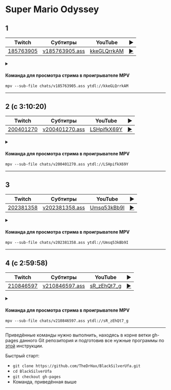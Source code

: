 <!-- video.js -->
<link href="https://cdnjs.cloudflare.com/ajax/libs/video.js/6.3.3/video-js.css" rel="stylesheet">
<script src="https://cdnjs.cloudflare.com/ajax/libs/video.js/6.3.3/video.js"></script>
<!-- videojs-youtube -->
<script src="https://cdnjs.cloudflare.com/ajax/libs/videojs-youtube/2.4.1/Youtube.js"></script>
<!-- libjass -->
<link href="https://cdn.jsdelivr.net/npm/libjass@0.11.0/libjass.css" rel="stylesheet">
<script src="https://cdn.jsdelivr.net/npm/libjass@0.11.0/libjass.js"></script>
<!-- videojs-ass -->
<link href="https://cdn.jsdelivr.net/npm/videojs-ass@0.8.0/src/videojs.ass.css" rel="stylesheet">
<script src="https://cdn.jsdelivr.net/npm/videojs-ass@0.8.0/src/videojs.ass.js"></script>
<!-- videojs-resolution-switcher -->
<script src="https://cdn.jsdelivr.net/npm/videojs-resolution-switcher@0.4.2/lib/videojs-resolution-switcher.min.js"></script>

<script>
function createPlayer(id, youtube, twitch) {
  videojs(id, {
    controls: true,
    nativeControlsForTouch: false,
    width: 640,
    height: 360,
    fluid: true,
    plugins: {
      ass: {
        src: ["../chats/v" + twitch + ".ass"],
        delay: -0.1,
      },
      videoJsResolutionSwitcher: {
        default: 'high',
        dynamicLabel: true
      }
    },
    techOrder: ["youtube"],
    sources: [{
      "type": "video/youtube",
      "src": "https://www.youtube.com/watch?v=" + youtube
    }]
  });
}
</script>

<style>
  .main-content {
    padding: 2rem;
    max-width: 72rem;
  }
</style>

# Super Mario Odyssey

## 1

| Twitch | Субтитры | YouTube | ▶ |
| ------ | -------- | ------- | - |
| [185763905](https://www.twitch.tv/videos/185763905) | [v185763905.ass](../chats/v185763905.ass) | [kkeGLQrrkAM](https://www.youtube.com/watch?v=kkeGLQrrkAM) | <a href="/src/player.html?v=kkeGLQrrkAM&s=185763905" onclick="return openPlayer185763905()">▶</a> |

<script>
  function openPlayer185763905() {
    createPlayer("player-kkeGLQrrkAM", "kkeGLQrrkAM", "185763905");
    document.getElementById("spoiler-kkeGLQrrkAM").click();
    return false;
  }
</script>

<details>
  <summary id="spoiler-kkeGLQrrkAM"></summary>

  <div class="player-wrapper" style="margin-top: 32px">
    <video
      id="player-kkeGLQrrkAM"
      class="video-js vjs-default-skin vjs-big-play-centered" />
  </div>
</details>

#### Команда для просмотра стрима в проигрывателе MPV

```
mpv --sub-file chats/v185763905.ass ytdl://kkeGLQrrkAM
```

----
## 2 (с 3:10:20)

| Twitch | Субтитры | YouTube | ▶ |
| ------ | -------- | ------- | - |
| [200401270](https://www.twitch.tv/videos/200401270) | [v200401270.ass](../chats/v200401270.ass) | [LSHpifkX69Y](https://www.youtube.com/watch?v=LSHpifkX69Y) | <a href="/src/player.html?v=LSHpifkX69Y&s=200401270" onclick="return openPlayer200401270()">▶</a> |

<script>
  function openPlayer200401270() {
    createPlayer("player-LSHpifkX69Y", "LSHpifkX69Y", "200401270");
    document.getElementById("spoiler-LSHpifkX69Y").click();
    return false;
  }
</script>

<details>
  <summary id="spoiler-LSHpifkX69Y"></summary>

  <div class="player-wrapper" style="margin-top: 32px">
    <video
      id="player-LSHpifkX69Y"
      class="video-js vjs-default-skin vjs-big-play-centered" />
  </div>
</details>

#### Команда для просмотра стрима в проигрывателе MPV

```
mpv --sub-file chats/v200401270.ass ytdl://LSHpifkX69Y
```

----
## 3

| Twitch | Субтитры | YouTube | ▶ |
| ------ | -------- | ------- | - |
| [202381358](https://www.twitch.tv/videos/202381358) | [v202381358.ass](../chats/v202381358.ass) | [Umsq53kBb9I](https://www.youtube.com/watch?v=Umsq53kBb9I) | <a href="/src/player.html?v=Umsq53kBb9I&s=202381358" onclick="return openPlayer202381358()">▶</a> |

<script>
  function openPlayer202381358() {
    createPlayer("player-Umsq53kBb9I", "Umsq53kBb9I", "202381358");
    document.getElementById("spoiler-Umsq53kBb9I").click();
    return false;
  }
</script>

<details>
  <summary id="spoiler-Umsq53kBb9I"></summary>

  <div class="player-wrapper" style="margin-top: 32px">
    <video
      id="player-Umsq53kBb9I"
      class="video-js vjs-default-skin vjs-big-play-centered" />
  </div>
</details>

#### Команда для просмотра стрима в проигрывателе MPV

```
mpv --sub-file chats/v202381358.ass ytdl://Umsq53kBb9I
```

----
## 4 (с 2:59:58)

| Twitch | Субтитры | YouTube | ▶ |
| ------ | -------- | ------- | - |
| [210846597](https://www.twitch.tv/videos/210846597) | [v210846597.ass](../chats/v210846597.ass) | [sR_zEhQt7_g](https://www.youtube.com/watch?v=sR_zEhQt7_g) | <a href="/src/player.html?v=sR_zEhQt7_g&s=210846597" onclick="return openPlayer210846597()">▶</a> |

<script>
  function openPlayer210846597() {
    createPlayer("player-sR_zEhQt7_g", "sR_zEhQt7_g", "210846597");
    document.getElementById("spoiler-sR_zEhQt7_g").click();
    return false;
  }
</script>

<details>
  <summary id="spoiler-sR_zEhQt7_g"></summary>

  <div class="player-wrapper" style="margin-top: 32px">
    <video
      id="player-sR_zEhQt7_g"
      class="video-js vjs-default-skin vjs-big-play-centered" />
  </div>
</details>

#### Команда для просмотра стрима в проигрывателе MPV

```
mpv --sub-file chats/v210846597.ass ytdl://sR_zEhQt7_g
```

----

Приведённые команды нужно выполнить, находясь в корне ветки gh-pages данного Git репозитория и подготовив все нужные программы по [этой](../tutorials/watch-online.md) инструкции.

Быстрый старт:
* `git clone https://github.com/TheDrHax/BlackSilverUfa.git`
* `cd BlackSilverUfa`
* `git checkout gh-pages`
* Команда, приведённая выше

